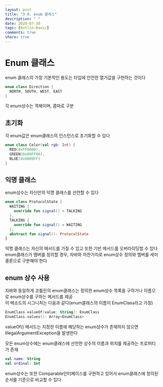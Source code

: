 ```yaml
---
layout: post
title: "3-9. enum 클래스"
description: " "
date: 2020-07-30
tags: [Kotlin-Basic]
comments: true
share: true
---
```


# Enum 클래스
enum 클래스의 가장 기본적인 용도는 타입에 안전한 열거값을 구현하는 것이다

```kotlin
enum class Direction {
  NORTH, SOUTH, WEST, EAST
}
```

각 enum상수는 객체이며, 콤마로 구분
## 초기화
각 enum값은 enum클래스의 인스턴스로 초기화할 수 있다

```kotlin
enum class Color(val rgb: Int) {
  RED(0xFF0000),
  GREEN(0x00FF00),
  BLUE(0x0000FF)
}
```

## 익명 클래스
enum상수는 자신만의 익명 클래스를 선언할 수 있다

```kotlin
enum class ProtocolState {
  WAITING {
    override fun signal() = TALKING
  },
  TALKING {
    override fun signal() = WAITING
  };
  abstract fun signal(): ProtocolState
}
```

익명 클래스는 자신의 메서드를 가질 수 있고 또한 기반 메서드를 오버라이딩할 수 있다   
enum클래스가 멤버를 정의할 경우, 자바와 마찬가지로 enum상수 정의와 멤버를 세미콜론으로 구분해야 한다
## enum 상수 사용
자바와 동일하게 코틀린의 enum클래스는 정의한 enum상수 목록을 구하거나 이름으로 enum상수를 구하는 메서드를 제공   
이 메소드의 시그니처는 다음과 같다(enum클래스의 이름이 EnumClass라고 가정)

```kotlin
EnumClass.valueOf(value: String): EnumClass
EnumClass.values(): Array<EnumClass>
```

valueOf() 메서드는 지정한 이름에 해당하는 enum상수가 존재하지 않으면 IllegalArgumentException을 발생한다

모든 enum상수에는 enum클래스에 선언한 상수의 이름과 위치를 제공하는 프로퍼티가 존재

```kotlin
val name: String
val ordinal: Int
```

enum상수는 또한 Comparable인터페이스를 구현하고 있어서 enum클래스에 정의된 순서를 기준으로 비교할 수 있다

